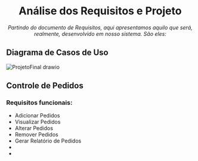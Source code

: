 <h1 align="center">Análise dos Requisitos e Projeto</h1>
<p align="center"><i>Partindo do documento de Requisitos, aqui apresentamos aquilo que será, realmente, desenvolvido em nosso sistema. São eles:</i></p>

<h2>Diagrama de Casos de Uso</h2>

![ProjetoFinal drawio](https://user-images.githubusercontent.com/106175075/210436431-a8b975e0-2e08-47b9-870f-91ac47206238.png)

<h2>Controle de Pedidos</h2>
<h3>Requisitos funcionais:</h3>
<ul>
<li>Adicionar Pedidos</li>
<li>Visualizar Pedidos</li>
<li>Alterar Pedidos</li>
<li>Remover Pedidos</li>
<li>Gerar Relatório de Pedidos</li>
<li></li>
<li></li>
</ul>
